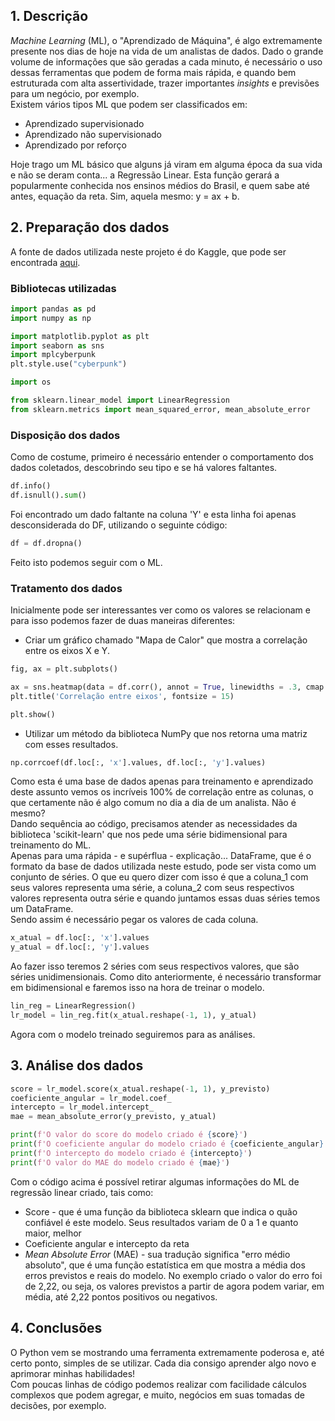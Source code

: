 ## 1. Descrição
*Machine Learning* (ML), o "Aprendizado de Máquina", é algo extremamente presente nos dias de hoje na vida de um analistas de dados. Dado o grande volume de informações que são geradas a cada minuto, é necessário o uso dessas ferramentas que podem de forma mais rápida, e quando bem estruturada com alta assertividade, trazer importantes *insights* e previsões para um negócio, por exemplo.  
Existem vários tipos ML que podem ser classificados em:

* Aprendizado supervisionado
* Aprendizado não supervisionado
* Aprendizado por reforço  

Hoje trago um ML básico que alguns já viram em alguma época da sua vida e não se deram conta... a Regressão Linear. Esta função gerará a popularmente conhecida nos ensinos médios do Brasil, e quem sabe até antes, equação da reta. Sim, aquela mesmo: y = ax + b.

## 2. Preparação dos dados
A fonte de dados utilizada neste projeto é do Kaggle, que pode ser encontrada [aqui](https://www.kaggle.com/datasets/andonians/random-linear-regression).

### Bibliotecas utilizadas
``` Python
import pandas as pd
import numpy as np

import matplotlib.pyplot as plt
import seaborn as sns
import mplcyberpunk
plt.style.use("cyberpunk")

import os

from sklearn.linear_model import LinearRegression
from sklearn.metrics import mean_squared_error, mean_absolute_error
```

### Disposição dos dados
Como de costume, primeiro é necessário entender o comportamento dos dados coletados, descobrindo seu tipo e se há valores faltantes.
```Python
df.info()
df.isnull().sum()
```

Foi encontrado um dado faltante na coluna 'Y' e esta linha foi apenas desconsiderada do DF, utilizando o seguinte código:
```Python
df = df.dropna()
```

Feito isto podemos seguir com o ML.

### Tratamento dos dados
Inicialmente pode ser interessantes ver como os valores se relacionam e para isso podemos fazer de duas maneiras diferentes:
* Criar um gráfico chamado "Mapa de Calor" que mostra a correlação entre os eixos X e Y.
```Python
fig, ax = plt.subplots()

ax = sns.heatmap(data = df.corr(), annot = True, linewidths = .3, cmap = "RdYlGn", fmt = '.2f')
plt.title('Correlação entre eixos', fontsize = 15)

plt.show()
```

* Utilizar um método da biblioteca NumPy que nos retorna uma matriz com esses resultados.
```Python
np.corrcoef(df.loc[:, 'x'].values, df.loc[:, 'y'].values)
```

Como esta é uma base de dados apenas para treinamento e aprendizado deste assunto vemos os incríveis 100% de correlação entre as colunas, o que certamente não é algo comum no dia a dia de um analista. Não é mesmo?  
Dando sequência ao código, precisamos atender as necessidades da biblioteca 'scikit-learn' que nos pede uma série bidimensional para treinamento do ML.  
Apenas para uma rápida - e supérflua - explicação... DataFrame, que é o formato da base de dados utilizada neste estudo, pode ser vista como um conjunto de séries. O que eu quero dizer com isso é que a coluna_1 com seus valores representa uma série, a coluna_2 com seus respectivos valores representa outra série e quando juntamos essas duas séries temos um DataFrame.  
Sendo assim é necessário pegar os valores de cada coluna.
```Python
x_atual = df.loc[:, 'x'].values
y_atual = df.loc[:, 'y'].values
```

Ao fazer isso teremos 2 séries com seus respectivos valores, que são séries unidimensionais. Como dito anteriormente, é necessário transformar em bidimensional e faremos isso na hora de treinar o modelo.
```Python
lin_reg = LinearRegression()
lr_model = lin_reg.fit(x_atual.reshape(-1, 1), y_atual)
```

Agora com o modelo treinado seguiremos para as análises.

## 3. Análise dos dados
```Python
score = lr_model.score(x_atual.reshape(-1, 1), y_previsto)
coeficiente_angular = lr_model.coef_
intercepto = lr_model.intercept_
mae = mean_absolute_error(y_previsto, y_atual)

print(f'O valor do score do modelo criado é {score}')
print(f'O coeficiente angular do modelo criado é {coeficiente_angular}')
print(f'O intercepto do modelo criado é {intercepto}')
print(f'O valor do MAE do modelo criado é {mae}')
```

Com o código acima é possível retirar algumas informações do ML de regressão linear criado, tais como:
* Score - que é uma função da biblioteca sklearn que indica o quão confiável é este modelo. Seus resultados variam de 0 a 1 e quanto maior, melhor  
* Coeficiente angular e intercepto da reta
* *Mean Absolute Error* (MAE) - sua tradução significa "erro médio absoluto", que é uma função estatística em que mostra a média dos erros previstos e reais do modelo. No exemplo criado o valor do erro foi de 2,22, ou seja, os valores previstos a partir de agora podem variar, em média, até 2,22 pontos positivos ou negativos.


## 4. Conclusões
O Python vem se mostrando uma ferramenta extremamente poderosa e, até certo ponto, simples de se utilizar. Cada dia consigo aprender algo novo e aprimorar minhas habilidades!  
Com poucas linhas de código podemos realizar com facilidade cálculos complexos que podem agregar, e muito, negócios em suas tomadas de decisões, por exemplo.
